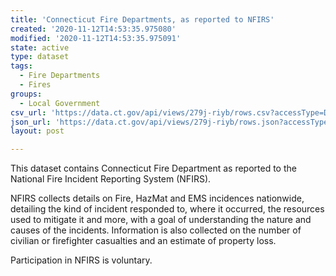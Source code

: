 ```yaml
---
title: 'Connecticut Fire Departments, as reported to NFIRS'
created: '2020-11-12T14:53:35.975080'
modified: '2020-11-12T14:53:35.975091'
state: active
type: dataset
tags:
  - Fire Departments
  - Fires
groups:
  - Local Government
csv_url: 'https://data.ct.gov/api/views/279j-riyb/rows.csv?accessType=DOWNLOAD'
json_url: 'https://data.ct.gov/api/views/279j-riyb/rows.json?accessType=DOWNLOAD'
layout: post

---
```

This dataset contains Connecticut Fire Department as reported to the National Fire Incident Reporting System (NFIRS).

NFIRS collects details on Fire, HazMat and EMS incidences nationwide, detailing the kind of incident responded to, where it occurred, the resources used to mitigate it and more, with a goal of understanding the nature and causes of the incidents. Information is also collected on the number of civilian or firefighter casualties and an estimate of property loss.

Participation in NFIRS is voluntary.
